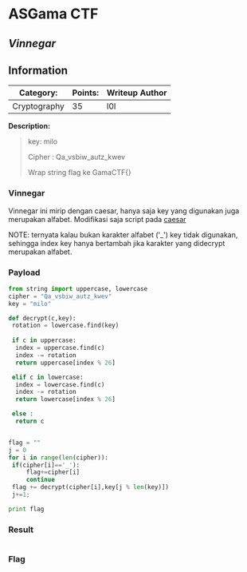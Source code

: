 # __ASGama CTF__ 
## _Vinnegar_

## Information
**Category:** | **Points:** | **Writeup Author**
--- | --- | ---
Cryptography | 35 | l0l

**Description:** 

> key: milo
> 
> Cipher : Qa_vsbiw_autz_kwev
> 
> Wrap string flag ke GamaCTF{}

### Vinnegar
Vinnegar ini mirip dengan caesar, hanya saja key yang digunakan juga merupakan alfabet.
Modifikasi saja script pada [caesar](../Caesar/README.md)

NOTE: ternyata kalau bukan karakter alfabet ('_') key tidak digunakan, sehingga index key hanya bertambah jika karakter yang didecrypt merupakan alfabet.

### Payload
```py
from string import uppercase, lowercase
cipher = "Qa_vsbiw_autz_kwev"
key = "milo"

def decrypt(c,key):
 rotation = lowercase.find(key)
 
 if c in uppercase:
  index = uppercase.find(c)
  index -= rotation
  return uppercase[index % 26]

 elif c in lowercase:
  index = lowercase.find(c)
  index -= rotation
  return lowercase[index % 26]

 else :
  return c


flag = ""
j = 0
for i in range(len(cipher)):
 if(cipher[i]=='_'):
     flag+=cipher[i]
     continue
 flag += decrypt(cipher[i],key[j % len(key)])
 j+=1;

print flag 
```

### Result
```
```

### Flag
